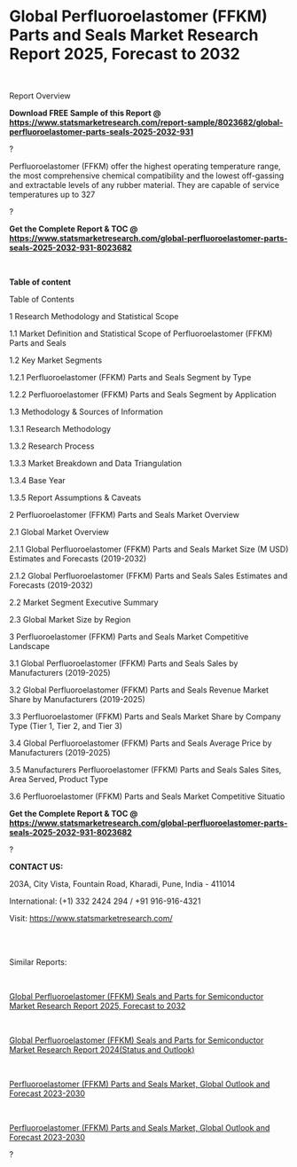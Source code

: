 <h1>Global Perfluoroelastomer (FFKM) Parts and Seals Market Research Report 2025, Forecast to 2032</h1><br/><p>Report Overview</p>
 
 
 
 <div><b>Download FREE Sample of this Report @ <a href="https://www.statsmarketresearch.com/download-free-sample/8023682/global-perfluoroelastomer-parts-seals-2025-2032-931">https://www.statsmarketresearch.com/report-sample/8023682/global-perfluoroelastomer-parts-seals-2025-2032-931</a></b></div>
 
 
 
 <p>? </p>
 
 
 
 <p>Perfluoroelastomer (FFKM) offer the highest operating temperature range, the most comprehensive chemical compatibility and the lowest off-gassing and extractable levels of any rubber material. They are capable of service temperatures up to 327</p>
 
 
 
 <p>? </p>
 
 
 
 <div><b>Get the Complete Report & TOC @ <a href="https://www.statsmarketresearch.com/global-perfluoroelastomer-parts-seals-2025-2032-931-8023682">https://www.statsmarketresearch.com/global-perfluoroelastomer-parts-seals-2025-2032-931-8023682</a></b></div>
 
 
 
 <p><br />
 
 <b>Table of content</b></p>
 
 
 
 <p>Table of Contents<br />
 
 1 Research Methodology and Statistical Scope<br />
 
 1.1 Market Definition and Statistical Scope of Perfluoroelastomer (FFKM) Parts and Seals<br />
 
 1.2 Key Market Segments<br />
 
 1.2.1 Perfluoroelastomer (FFKM) Parts and Seals Segment by Type<br />
 
 1.2.2 Perfluoroelastomer (FFKM) Parts and Seals Segment by Application<br />
 
 1.3 Methodology & Sources of Information<br />
 
 1.3.1 Research Methodology<br />
 
 1.3.2 Research Process<br />
 
 1.3.3 Market Breakdown and Data Triangulation<br />
 
 1.3.4 Base Year<br />
 
 1.3.5 Report Assumptions & Caveats<br />
 
 2 Perfluoroelastomer (FFKM) Parts and Seals Market Overview<br />
 
 2.1 Global Market Overview<br />
 
 2.1.1 Global Perfluoroelastomer (FFKM) Parts and Seals Market Size (M USD) Estimates and Forecasts (2019-2032)<br />
 
 2.1.2 Global Perfluoroelastomer (FFKM) Parts and Seals Sales Estimates and Forecasts (2019-2032)<br />
 
 2.2 Market Segment Executive Summary<br />
 
 2.3 Global Market Size by Region<br />
 
 3 Perfluoroelastomer (FFKM) Parts and Seals Market Competitive Landscape<br />
 
 3.1 Global Perfluoroelastomer (FFKM) Parts and Seals Sales by Manufacturers (2019-2025)<br />
 
 3.2 Global Perfluoroelastomer (FFKM) Parts and Seals Revenue Market Share by Manufacturers (2019-2025)<br />
 
 3.3 Perfluoroelastomer (FFKM) Parts and Seals Market Share by Company Type (Tier 1, Tier 2, and Tier 3)<br />
 
 3.4 Global Perfluoroelastomer (FFKM) Parts and Seals Average Price by Manufacturers (2019-2025)<br />
 
 3.5 Manufacturers Perfluoroelastomer (FFKM) Parts and Seals Sales Sites, Area Served, Product Type<br />
 
 3.6 Perfluoroelastomer (FFKM) Parts and Seals Market Competitive Situatio</p>
 
 
 
 <div><b>Get the Complete Report & TOC @ <a href="https://www.statsmarketresearch.com/global-perfluoroelastomer-parts-seals-2025-2032-931-8023682">https://www.statsmarketresearch.com/global-perfluoroelastomer-parts-seals-2025-2032-931-8023682</a></b></div>
 
 
 
 <p>? </p>
 
 
 
 <p><b>CONTACT US:</b><br />
 
 203A, City Vista, Fountain Road, Kharadi, Pune, India - 411014<br />
 
 International: (+1) 332 2424 294 / +91 916-916-4321<br />
 
 Visit: <a href="https://www.statsmarketresearch.com/">https://www.statsmarketresearch.com/</a><br />
 
 <br />
 
 <br />
 
 Similar Reports:<br />
 
 <br />
 
 <a href="https://www.statsmarketresearch.com/global-perfluoroelastomer-seals-parts-for-semiconductor-2025-2032-113-8023680">Global Perfluoroelastomer (FFKM) Seals and Parts for Semiconductor Market Research Report 2025, Forecast to 2032</a><br />
 
 <br />
 
 <a href="https://www.statsmarketresearch.com/global-perfluoroelastomer-seals-parts-for-semiconductor-2024-122-7921076">Global Perfluoroelastomer (FFKM) Seals and Parts for Semiconductor Market Research Report 2024(Status and Outlook)</a><br />
 
 <br />
 
 <a href="https://www.statsmarketresearch.com/global-perfluoroelastomer-parts-seals-forecast-2023-2030-279-7868162">Perfluoroelastomer (FFKM) Parts and Seals Market, Global Outlook and Forecast 2023-2030</a><br />
 
 <br />
 
 <a href="https://www.statsmarketresearch.com/global-perfluoroelastomer-parts-seals-forecast-2023-2030-980-7868703">Perfluoroelastomer (FFKM) Parts and Seals Market, Global Outlook and Forecast 2023-2030</a><br />
 
 ? </p>